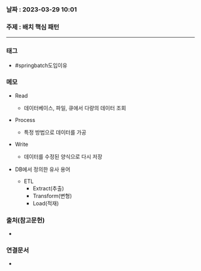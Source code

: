 ### 날짜 : 2023-03-29 10:01
### 주제 : 배치 핵심 패턴
---
### 태그
* #springbatch도입이유 

### 메모
* Read
	* 데이터베이스, 파일, 큐에서 다량의 데이터 조회
* Process
	* 특정 방법으로 데이터를 가공
* Write
	* 데이터를 수정된 양식으로 다시 저장

* DB에서 정의한 유사 용어
	* ETL
		* Extract(추출)
		* Transform(변형)
		* Load(적재)

### 출처(참고문헌)
-  

### 연결문서
- 